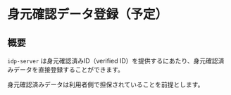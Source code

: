 # 身元確認データ登録（予定）

## 概要

`idp-server` は身元確認済みID（verified ID）を提供するにあたり、身元確認済みデータを直接登録することができます。

身元確認済みデータは利用者側で担保されていることを前提とします。

